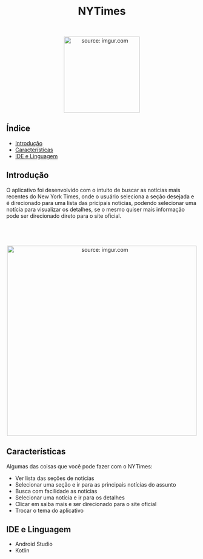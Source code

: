 <h1 align="center"> NYTimes </h1> <br>
<p align="center">
  <a href="https://imgur.com/Bv2YfNs">
    <img src="https://i.imgur.com/Bv2YfNs.png" title="source: imgur.com" width="200"/>
  </a>
</p>

## Índice
- [Introdução](#introdução)
- [Características](#características)
- [IDE e Linguagem](#ide-e-linguagem)

## Introdução
O aplicativo foi desenvolvido com o intuito de buscar as notícias mais recentes do New York Times, onde o usuário seleciona a seção desejada e é direcionado para uma lista das pricipais notícias, podendo selecionar uma notícia para visualizar os detalhes, se o mesmo quiser mais informação pode ser direcionado direto para o site oficial.

<h1 align="center"> </h1> <br>
<p align="center">
  <a href="https://imgur.com/1VqW5Ig">
    <img src="https://i.imgur.com/1VqW5Ig.jpg" title="source: imgur.com" width="500"/>
  </a>
 </p>
 
## Características
Algumas das coisas que você pode fazer com o NYTimes:

* Ver lista das seções de notícias
* Selecionar uma seção e ir para as principais notícias do assunto
* Busca com facilidade as notícias
* Selecionar uma notícia e ir para os detalhes
* Clicar em saiba mais e ser direcionado para o site oficial
* Trocar o tema do aplicativo

## IDE e Linguagem
* Android Studio
* Kotlin
